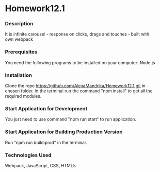  # Homework12.1

 ### Description
 It is infinite carousel - response on clicks, drags and touches - built with own webpack

 ### Prerequisites
 You need the following programs to be installed on your computer:
 Node.js
 
 ###  Installation
 Clone the repo https://github.com/AlenaMandrika/Homework12.1.git in chosen folder.
 In the terminal run the command "npm install" to get all the required modules.
 
 ### Start Application for Development
 You just need to use command "npm run start" to run application.
 
 ### Start Application for Building Production Version
 Run "npm run build:prod" in the terminal.
  
 ### Technologies Used
 Webpack, JavaScript, CSS, HTML5.
